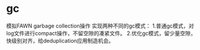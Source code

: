 # gc
模拟FAWN garbage collection操作
实现两种不同的gc模式：
  1.普通gc模式，对log文件进行compact操作，不留空隙的凑紧文件。
  2.优化gc模式，留少量空隙，快级别对齐，给deduplication应用制造机会。
